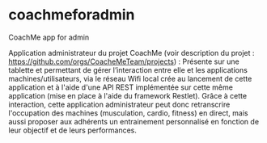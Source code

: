 # coachmeforadmin
CoachMe app for admin

Application administrateur du projet CoachMe (voir description du projet : https://github.com/orgs/CoacheMeTeam/projects) : 
Présente sur une tablette et permettant de gérer l’interaction entre elle et les applications machines/utilisateurs, via le réseau Wifi local crée au lancement de cette application et à l'aide d'une API REST implémentée sur cette même application (mise en place à l'aide du framework Restlet). Grâce à cette interaction, cette application administrateur peut donc retranscrire l'occupation des machines (musculation, cardio, fitness) en direct, mais aussi proposer aux adhérents un entrainement personnalisé en fonction de leur objectif et de leurs performances.
